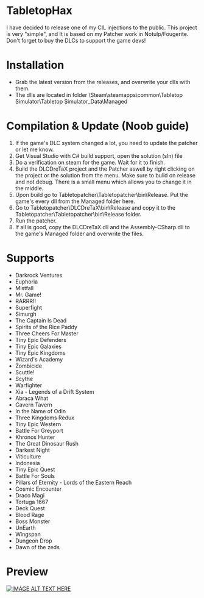 # TabletopHax
I have decided to release one of my CIL injections to the public.
This project is very "simple", and It is based on my Patcher work in Notulp/Fougerite.
Don't forget to buy the DLCs to support the game devs!

# Installation
* Grab the latest version from the releases, and overwrite your dlls with them.
* The dlls are located in folder \Steam\steamapps\common\Tabletop Simulator\Tabletop Simulator_Data\Managed

# Compilation & Update (Noob guide)
1. If the game's DLC system changed a lot, you need to update the patcher or let me know.
2. Get Visual Studio with C# build support, open the solution (sln) file
3. Do a verification on steam for the game. Wait for it to finish.
4. Build the DLCDreTaX project and the Patcher aswell by right clicking on the project or the solution from the menu. Make sure to build on release and not debug. There is a small menu which allows you to change it in the middle.
5. Upon build go to Tabletopatcher\Tabletopatcher\bin\Release. Put the game's every dll from the Managed folder here.
6. Go to Tabletopatcher\DLCDreTaX\bin\Release and copy it to the Tabletopatcher\Tabletopatcher\bin\Release folder.
7. Run the patcher.
8. If all is good, copy the DLCDreTaX.dll and the Assembly-CSharp.dll to the game's Managed folder and overwrite the files.

# Supports
* Darkrock Ventures
* Euphoria
* Mistfall
* Mr. Game!
* RARRR!!
* Superfight
* Simurgh
* The Captain Is Dead
* Spirits of the Rice Paddy
* Three Cheers For Master
* Tiny Epic Defenders
* Tiny Epic Galaxies
* Tiny Epic Kingdoms
* Wizard's Academy
* Zombicide
* Scuttle!
* Scythe
* Warfighter
* Xia - Legends of a Drift System
* Abraca What
* Cavern Tavern
* In the Name of Odin
* Three Kingdoms Redux
* Tiny Epic Western
* Battle For Greyport
* Khronos Hunter
* The Great Dinosaur Rush
* Darkest Night
* Viticulture
* Indonesia
* Tiny Epic Quest
* Battle For Souls
* Pillars of Eternity - Lords of the Eastern Reach
* Cosmic Encounter
* Draco Magi
* Tortuga 1667
* Deck Quest
* Blood Rage
* Boss Monster
* UnEarth
* Wingspan
* Dungeon Drop
* Dawn of the zeds

# Preview
[![IMAGE ALT TEXT HERE](https://user-images.githubusercontent.com/1114109/87849887-72ad0480-c8ec-11ea-9b53-dcb9cc0dc3fe.png)](https://user-images.githubusercontent.com/1114109/87849887-72ad0480-c8ec-11ea-9b53-dcb9cc0dc3fe.png)
